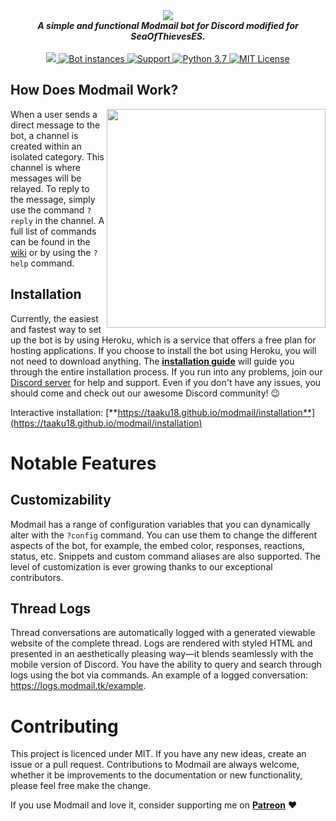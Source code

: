 <div align="center">
  <img src="https://i.imgur.com/o558Qnq.png" align="center">
  <br>
  <strong><i>A simple and functional Modmail bot for Discord modified for SeaOfThievesES.</i></strong>
  <br>
  <br>
    
  <a href="https://heroku.com/deploy?template=https://github.com/kyb3r/modmail">
    <img src="https://img.shields.io/badge/deploy_to-heroku-997FBC.svg?style=for-the-badge">
  </a>
  <a href="https://github.com/kyb3r/modmail/">	
    <img src="https://api.modmail.tk/badges/instances.svg" alt="Bot instances">	
  </a>
  <a href="https://discord.gg/j5e9p8w">
    <img src="https://img.shields.io/discord/515071617815019520.svg?style=for-the-badge&colorB=7289DA" alt="Support">
  </a>
  
  <a href="https://patreon.com/kyber">
    <img src="https://img.shields.io/badge/patreon-donate-orange.svg?style=for-the-badge" alt="Python 3.7">
  </a>
  
  <a href="https://github.com/kyb3r/modmail/blob/master/LICENSE">
    <img src="https://img.shields.io/badge/license-mit-e74c3c.svg?style=for-the-badge" alt="MIT License">
  </a>
</div>


## How Does Modmail Work?

<img src="https://i.imgur.com/GGukNDs.png" align="right" height="350">

When a user sends a direct message to the bot, a channel is created within an isolated category. This channel is where messages will be relayed. To reply to the message, simply use the command `?reply` in the channel. A full list of commands can be found in the [wiki](https://github.com/kyb3r/modmail/wiki) or by using the `?help` command.

## Installation

Currently, the easiest and fastest way to set up the bot is by using Heroku, which is a service that offers a free plan for hosting applications. If you choose to install the bot using Heroku, you will not need to download anything. The [**installation guide**](https://github.com/kyb3r/modmail/wiki/Installation) will guide you through the entire installation process. If you run into any problems, join our [Discord server](https://discord.gg/etJNHCQ) for help and support. Even if you don't have any issues, you should come and check out our awesome Discord community! :wink:

Interactive installation: [**https://taaku18.github.io/modmail/installation**](https://taaku18.github.io/modmail/installation)


# Notable Features

## Customizability

Modmail has a range of configuration variables that you can dynamically alter with the `?config` command. You can use them to change the different aspects of the bot, for example, the embed color, responses, reactions, status, etc. Snippets and custom command aliases are also supported. The level of customization is ever growing thanks to our exceptional contributors.

## Thread Logs

Thread conversations are automatically logged with a generated viewable website of the complete thread. Logs are rendered with styled HTML and presented in an aesthetically pleasing way—it blends seamlessly with the mobile version of Discord. You have the ability to query and search through logs using the bot via commands. An example of a logged conversation: https://logs.modmail.tk/example.

# Contributing

This project is licenced under MIT. If you have any new ideas, create an issue or a pull request. Contributions to Modmail are always welcome, whether it be improvements to the documentation or new functionality, please feel free make the change.

If you use Modmail and love it, consider supporting me on **[Patreon](https://www.patreon.com/kyber)** :heart:
